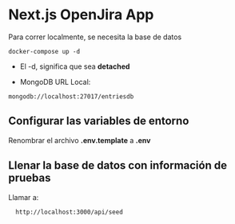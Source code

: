 # Next.js OpenJira App

Para correr localmente, se necesita la base de datos

```
docker-compose up -d
```

- El -d, significa que sea **detached**

- MongoDB URL Local:

```
mongodb://localhost:27017/entriesdb
```

## Configurar las variables de entorno

Renombrar el archivo **.env.template** a **.env**

## Llenar la base de datos con información de pruebas

Llamar a:

```
  http://localhost:3000/api/seed
```
